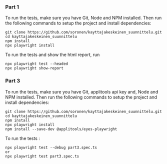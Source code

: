 ### Part 1

To run the tests, make sure you have Git, Node and NPM installed.
Then run the following commands to setup the project and install dependencies:

```shell
git clone https://github.com/soronen/kayttajakeskeinen_suunnittelu.git
cd kayttajakeskeinen_suunnittelu
npm install
npx playwright install
```

To run the tests and show the html report, run

```shell
npx playwright test --headed
npx playwright show-report
```

### Part 3

To run the tests, make sure you have Git, applitools api key and, Node and NPM installed.
Then run the following commands to setup the project and install dependencies:

```shell
git clone https://github.com/soronen/kayttajakeskeinen_suunnittelu.git
cd kayttajakeskeinen_suunnittelu
npm install
npx playwright install
npm install --save-dev @applitools/eyes-playwright
```

To run the tests :

```shell
npx playwright test --debug part3.spec.ts
or
npx playwright test part3.spec.ts


```

